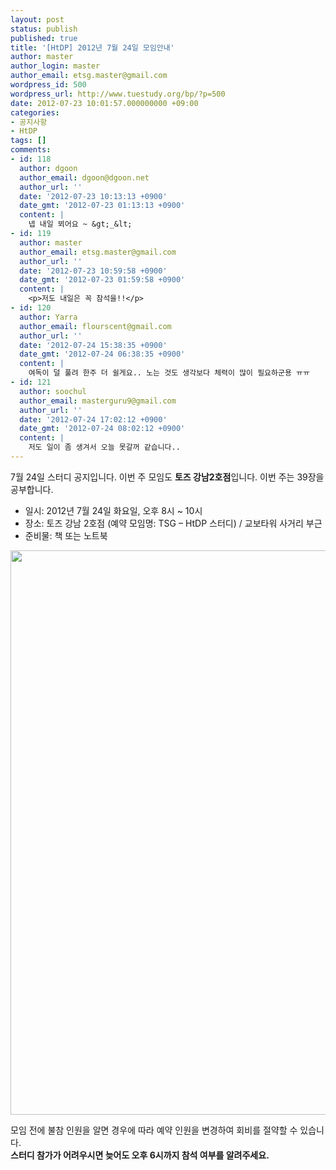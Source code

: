 ```yaml
---
layout: post
status: publish
published: true
title: '[HtDP] 2012년 7월 24일 모임안내'
author: master
author_login: master
author_email: etsg.master@gmail.com
wordpress_id: 500
wordpress_url: http://www.tuestudy.org/bp/?p=500
date: 2012-07-23 10:01:57.000000000 +09:00
categories:
- 공지사항
- HtDP
tags: []
comments:
- id: 118
  author: dgoon
  author_email: dgoon@dgoon.net
  author_url: ''
  date: '2012-07-23 10:13:13 +0900'
  date_gmt: '2012-07-23 01:13:13 +0900'
  content: |
    넵 내일 뵈어요 ~ &gt;_&lt;
- id: 119
  author: master
  author_email: etsg.master@gmail.com
  author_url: ''
  date: '2012-07-23 10:59:58 +0900'
  date_gmt: '2012-07-23 01:59:58 +0900'
  content: |
    <p>저도 내일은 꼭 참석을!!</p>
- id: 120
  author: Yarra
  author_email: flourscent@gmail.com
  author_url: ''
  date: '2012-07-24 15:38:35 +0900'
  date_gmt: '2012-07-24 06:38:35 +0900'
  content: |
    여독이 덜 풀려 한주 더 쉴게요.. 노는 것도 생각보다 체력이 많이 필요하군용 ㅠㅠ
- id: 121
  author: soochul
  author_email: masterguru9@gmail.com
  author_url: ''
  date: '2012-07-24 17:02:12 +0900'
  date_gmt: '2012-07-24 08:02:12 +0900'
  content: |
    저도 일이 좀 생겨서 오늘 못갈꺼 같습니다..
---
```

<p>7월 24일 스터디 공지입니다. 이번 주 모임도 <strong>토즈 강남2호점</strong>입니다. 이번 주는 39장을 공부합니다.</p>

<ul>
<li>일시: 2012년 7월 24일 화요일, 오후 8시 ~ 10시</li>
<li>장소: 토즈 강남 2호점 (예약 모임명: TSG – HtDP 스터디) / 교보타워 사거리 부근</li>
<li>준비물: 책 또는 노트북</li>
</ul>

<p><a href="http://www.tuestudy.org/bp/wp-content/uploads/2012/01/TOZ_강남2호점.jpg"><img src="http://www.tuestudy.org/bp/wp-content/uploads/2012/01/TOZ_강남2호점.jpg" alt="" title="TOZ_강남2호점" width="706" height="903" class="alignnone size-full wp-image-47" /></a></p>

<p>모임 전에 불참 인원을 알면 경우에 따라 예약 인원을 변경하여 회비를 절약할 수 있습니다.<br />
<strong>스터디 참가가 어려우시면 늦어도 오후 6시까지 참석 여부를 알려주세요.</strong></p>
